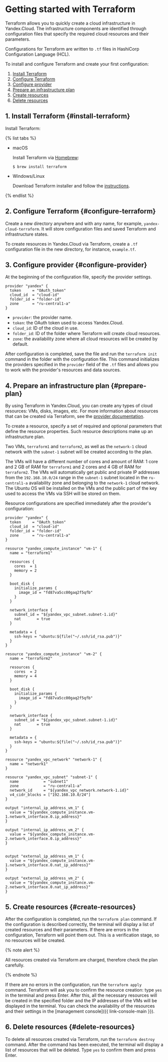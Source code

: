 # Getting started with Terraform

Terraform allows you to quickly create a cloud infrastructure in Yandex.Cloud. The infrastructure components are identified through configuration files that specify the required cloud resources and their parameters.

Configurations for Terraform are written to `.tf` files in HashiCorp Configuration Language (HCL).

To install and configure Terraform and create your first configuration:

1. [Install Terraform](#install-terraform)
1. [Configure Terraform ](#configure-terraform)
1. [Configure provider](#configure-provider)
1. [Prepare an infrastructure plan](#prepare-plan)
1. [Create resources](#create-resources)
1. [Delete resources](#delete-resources)

## 1. Install Terraform {#install-terraform}

Install Terraform:

{% list tabs %}

- macOS

  Install Terraform via [Homebrew](https://brew.sh):

  ```
  $ brew install terraform
  ```

- Windows/Linux

  Download Terraform installer and follow the [instructions](https://www.terraform.io/intro/getting-started/install.html).

{% endlist %}

## 2. Configure Terraform {#configure-terraform}

Create a new directory anywhere and with any name, for example, `yandex-cloud-terraform`. It will store configuration files and saved Terraform and infrastructure states.

To create resources in Yandex.Cloud via Terraform, create a `.tf` configuration file in the new directory, for instance, `example.tf`.

## 3. Configure provider {#configure-provider}

At the beginning of the configuration file, specify the provider settings.

~~~
provider "yandex" {
  token     = "OAuth_token"
  cloud_id  = "cloud-id"
  folder_id = "folder-id"
  zone      = "ru-central1-a"
}
~~~

* `provider`: the provider name.
* `token`: the OAuth token used to access Yandex.Cloud.
* `cloud_id`: ID of the cloud in use.
* `folder_id`: ID of the folder where Terraform will create cloud resources.
* `zone`: the availability zone where all cloud resources will be created by default.

After configuration is completed, save the file and run the `terraform init` command in the folder with the configuration file. This command initializes the providers specified in the `provider` field of the `.tf` files and allows you to work with the provider's resources and data sources.

## 4. Prepare an infrastructure plan {#prepare-plan}

By using Terraform in Yandex.Cloud, you can create any types of cloud resources: VMs, disks, images, etc. For more information about resources that can be created via Terraform, see the [provider documentation](https://www.terraform.io/docs/providers/yandex/index.html).

To create a resource, specify a set of required and optional parameters that define the resource properties. Such resource descriptions make up an infrastructure plan.

Two VMs, `terraform1` and `terraform2`, as well as the `network-1` cloud network with the `subnet-1` subnet will be created according to the plan.

The VMs will have a different number of cores and amount of RAM: 1 core and 2 GB of RAM for `terraform1` and 2 cores and 4 GB of RAM for `terraform2`. The VMs will automatically get public and private IP addresses from the `192.168.10.0/24` range in the `subnet-1` subnet located in the `ru-central1-a` availability zone and belonging to the `network-1` cloud network. The Ubuntu OS will be installed on the VMs and the public part of the key used to access the VMs via SSH will be stored on them.

Resource configurations are specified immediately after the provider's configuration:

~~~
provider "yandex" {
  token     = "OAuth_token"
  cloud_id  = "cloud-id"
  folder_id = "folder-id"
  zone      = "ru-central1-a"
}

resource "yandex_compute_instance" "vm-1" {
  name = "terraform1"

  resources {
    cores  = 1
    memory = 2
  }

  boot_disk {
    initialize_params {
      image_id = "fd87va5cc00gaq2f5qfb"
    }
  }

  network_interface {
    subnet_id = "${yandex_vpc_subnet.subnet-1.id}"
    nat       = true
  }

  metadata = {
    ssh-keys = "ubuntu:${file("~/.ssh/id_rsa.pub")}"
  }
}

resource "yandex_compute_instance" "vm-2" {
  name = "terraform2"

  resources {
    cores  = 2
    memory = 4
  }

  boot_disk {
    initialize_params {
      image_id = "fd87va5cc00gaq2f5qfb"
    }
  }

  network_interface {
    subnet_id = "${yandex_vpc_subnet.subnet-1.id}"
    nat       = true
  }

  metadata = {
    ssh-keys = "ubuntu:${file("~/.ssh/id_rsa.pub")}"
  }
}

resource "yandex_vpc_network" "network-1" {
  name = "network1"
}

resource "yandex_vpc_subnet" "subnet-1" {
  name           = "subnet1"
  zone           = "ru-central1-a"
  network_id     = "${yandex_vpc_network.network-1.id}"
  v4_cidr_blocks = ["192.168.10.0/24"]
}

output "internal_ip_address_vm_1" {
  value = "${yandex_compute_instance.vm-1.network_interface.0.ip_address}"
}

output "internal_ip_address_vm_2" {
  value = "${yandex_compute_instance.vm-2.network_interface.0.ip_address}"
}


output "external_ip_address_vm_1" {
  value = "${yandex_compute_instance.vm-1.network_interface.0.nat_ip_address}"
}

output "external_ip_address_vm_2" {
  value = "${yandex_compute_instance.vm-2.network_interface.0.nat_ip_address}"
}
~~~

## 5. Create resources {#create-resources}

After the configuration is completed, run the `terraform plan` command. If the configuration is described correctly, the terminal will display a list of created resources and their parameters. If there are errors in the configuration, Terraform will point them out. This is a verification stage, so no resources will be created.

{% note alert %}

All resources created via Terraform are charged, therefore check the plan carefully.

{% endnote %}

If there are no errors in the configuration, run the `terraform apply` command. Terraform will ask you to confirm the resource creation: type `yes` in the terminal and press Enter. After this, all the necessary resources will be created in the specified folder and the IP addresses of the VMs will be displayed in the terminal. You can check the availability of the resources and their settings in the [management console]({{ link-console-main }}).

## 6. Delete resources {#delete-resources}

To delete all resources created via Terraform, run the `terraform destroy` command. After the command has been executed, the terminal will display a list of resources that will be deleted. Type `yes` to confirm them and press Enter.

